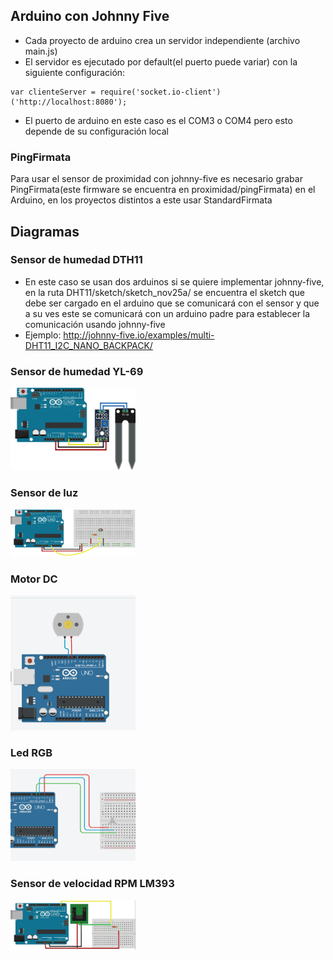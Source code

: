 ## Arduino con Johnny Five
- Cada proyecto de arduino crea un servidor independiente (archivo main.js)
- El servidor es ejecutado por default(el puerto puede variar) con la siguiente configuración:
```
var clienteServer = require('socket.io-client')('http://localhost:8080');
```
- El puerto de arduino en este caso es el COM3 o COM4 pero esto depende de su configuración local

### PingFirmata

Para usar el sensor de proximidad con johnny-five es necesario grabar PingFirmata(este firmware se encuentra en proximidad/pingFirmata) en el Arduino, en los proyectos distintos a este usar StandardFirmata

## Diagramas
### Sensor de humedad DTH11
- En este caso se usan dos arduinos si se quiere implementar johnny-five, en la ruta DHT11/sketch/sketch_nov25a/ se encuentra el sketch que debe ser cargado en el arduino que se comunicará con el sensor y que a su ves este se comunicará con un arduino padre para establecer la comunicación usando johnny-five
- Ejemplo: http://johnny-five.io/examples/multi-DHT11_I2C_NANO_BACKPACK/

### Sensor de humedad YL-69
<img width="200" src="capturas/dhumedad.jpg">

### Sensor de luz
<img width="200" src="capturas/dluz.png">

### Motor DC
<img width="200" src="capturas/dmotor.png">

### Led RGB
<img width="200" src="capturas/drgb.png">

### Sensor de velocidad RPM LM393
<img width="200" src="capturas/drpm.jpg">
